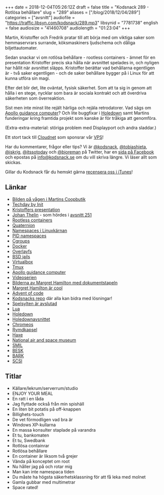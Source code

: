+++
date = 2018-12-04T05:26:12Z
draft = false
title = "Kodsnack 289 - Rotlösa behållare"
slug = "289"
aliases = ["/blog/2018/12/04/289"]
categories = ["avsnitt"]
audiofile = "https://traffic.libsyn.com/kodsnack/289.mp3"
libsynid = "7781738"
english = false
audiosize = "41460708"
audiolength = "01:23:04"
+++

Martin, Kristoffer och Fredrik pratar till att börja med om viktiga saker som hemmaservrars surrande, köksmaskiners ljudschema och dåliga biljettautomater. 

Sedan snackar vi om rotlösa behållare - rootless containers - ämnet för en presentation Kristoffer precis ska hålla när avsnittet spelades in, och nyligen har hållit när avsnittet släpps. Kristoffer berättar vad behållarna egentligen är - två saker egentligen - och de saker behållare bygger på i Linux för att kunna utföra sin magi.

Efter det blir det, lite oväntat, fysisk säkerhet. Som att ta sig in genom att hålla i en stege, nycklar som bara är sociala kontrakt och att överdriva säkerheten som överreaktion.

Sist men inte minst lite rejält härliga och rejäla retrodatorer. Vad sägs om [Apollo guidance computer](https://en.wikipedia.org/wiki/Apollo_Guidance_Computer)? Och lite buggfixar i [Holedown](https://holedown.com/) samt Martins funderingar kring framtida projekt som kanske är för tråkiga att genomföra.

(Extra-extra-material: störiga problem med Displayport och andra sladdar.)

Ett stort tack till [Cloudnet](http://www.cloudnet.se) som sponsrar vår [VPS](http://en.wikipedia.org/wiki/Virtual_private_server)!

Har du kommentarer, frågor eller tips? Vi är [@kodsnack](https://www.twitter.com/kodsnack), [@tobiashieta](https://www.twitter.com/tobiashieta), [@iskrig](https://www.twitter.com/iskrig), [@itssotoday](https://twitter.com/itssotoday) och [@bjoreman](https://www.twitter.com/bjoreman) på Twitter, har en [sida på Facebook](https://www.facebook.com/kodsnack) och epostas på [info@kodsnack.se](mailto:info@kodsnack.se) om du vill skriva längre. Vi läser allt som skickas.

Gillar du Kodsnack får du hemskt gärna [recensera oss i iTunes](http://itunes.apple.com/se/podcast/kodsnack/id561631498?l=en)!

## Länkar ##
* [Bilden på vågen i Martins Coopbutik](http://bjoreman.com/images/thermalHuvud.jpg)
* [Techday by Init](https://b3.se/nyheter-event/2018/tech-day-by-init-2018)
* [Kristoffers presentation](http://6510.nu/rootless-containers-2018/)
* [Johan Thelin](http://www.thelins.se/teknikkonsult/) - som hördes i [avsnitt 251](https://kodsnack.se/251/)
* [Rootless containers](https://rootlesscontaine.rs/)
* [Quaternion](https://en.wikipedia.org/wiki/Quaternion)
* [Namespaces i Linuxkärnan](https://en.wikipedia.org/wiki/Linux_namespaces)
* [PID namespaces](https://en.wikipedia.org/wiki/Linux_namespaces#Process_ID_%28pid%29)
* [Cgroups](https://en.wikipedia.org/wiki/Cgroups)
* [Docker](https://en.wikipedia.org/wiki/Docker_%28software%29)
* [Overlayfs](https://en.wikipedia.org/wiki/OverlayFS)
* [BSD jails](https://www.freebsd.org/doc/handbook/jails.html)
* [Virtualbox](https://www.virtualbox.org/)
* [Tmux](https://en.wikipedia.org/wiki/Tmux)
* [Apollo guidance computer](https://en.wikipedia.org/wiki/Apollo_Guidance_Computer)
* [Videoserien](https://youtu.be/2KSahAoOLdU)
* [Bilderna av Margret Hamilton med dokumentstapeln](http://news.mit.edu/2016/scene-at-mit-margaret-hamilton-apollo-code-0817)
* [Margret Hamilton är cool](https://en.wikipedia.org/wiki/Margaret_Hamilton_%28scientist%29)
* [Advent of code](https://adventofcode.com/)
* [Kodsnacks repo](https://github.com/kodsnack/advent_of_code_2018) där alla kan bidra med lösningar!
* [Spelsylten är avslutad](https://itch.io/jam/kodsnacks-2veckorssylt)
* [Lua](https://en.wikipedia.org/wiki/Lua_%28programming_language%29)
* [Holedown](https://holedown.com/)
* [Holedownavsnittet](https://kodsnack.se/275/)
* [Chromeos](https://en.wikipedia.org/wiki/Chrome_OS)
* [Rymdkapsel](https://rymdkapsel.com/)
* [Haxe](https://haxe.org/)
* [National air and space museum](https://en.wikipedia.org/wiki/National_Air_and_Space_Museum)
* [SMIL](https://sv.wikipedia.org/wiki/SMIL_%28dator%29)
* [BESK](https://sv.wikipedia.org/wiki/BESK)
* [BARK](https://sv.wikipedia.org/wiki/BARK)
* [SCSI](https://en.wikipedia.org/wiki/SCSI)

## Titlar ##
* Källare/lekrum/serverrum/studio
* ENJOY YOUR MEAL
* En ratt i en låda
* Jag flyttade också från min spishäll
* En liten bit potatis på off-knappen
* Billighets-touch
* De vet förmodligen vad bra är
* Windows XP-kullarna
* En massa konsulter staplade på varandra
* Et tu, bankomaten
* Et tu, Swedbank
* Rotlösa containrar
* Rotlösa behållare
* En container är liksom två grejer
* Vända på konceptet om root
* Nu håller jag på och rotar mig
* Man kan inte namespaca tiden
* Du måste ha högsta säkerhetsklassning för att få leka med molnet
* Gamla gubbar med multimetrar
* Space rated!